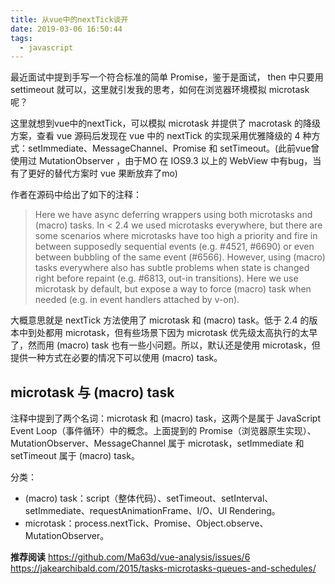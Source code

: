 ```yaml
---
title: 从vue中的nextTick谈开
date: 2019-03-06 16:50:44
tags: 
  - javascript
---
```


最近面试中提到手写一个符合标准的简单 Promise，鉴于是面试， then 中只要用settimeout 就可以，这里就引发我的思考，如何在浏览器环境模拟 microtask 呢？

这里就想到vue中的nextTick，可以模拟 microtask 并提供了 macrotask 的降级方案，查看 vue 源码后发现在 vue 中的 nextTick 的实现采用优雅降级的 4 种方式：setImmediate、MessageChannel、Promise 和 setTimeout。(此前vue曾使用过 MutationObserver ，由于MO 在 IOS9.3 以上的 WebView 中有bug，当有了更好的替代方案时 vue 果断放弃了mo)

<!-- more -->

作者在源码中给出了如下的注释：

> Here we have async deferring wrappers using both microtasks and (macro) tasks. In < 2.4 we used microtasks everywhere, but there are some scenarios where microtasks have too high a priority and fire in between supposedly sequential events (e.g. #4521, #6690) or even between bubbling of the same event (#6566). However, using (macro) tasks everywhere also has subtle problems when state is changed right before repaint (e.g. #6813, out-in transitions). Here we use microtask by default, but expose a way to force (macro) task when needed (e.g. in event handlers attached by v-on).

大概意思就是 nextTick 方法使用了 microtask 和 (macro) task。低于 2.4 的版本中到处都用 microtask，但有些场景下因为 microtask 优先级太高执行的太早了，然而用 (macro) task 也有一些小问题。所以，默认还是使用 microtask，但提供一种方式在必要的情况下可以使用 (macro) task。

## microtask 与 (macro) task
注释中提到了两个名词：microtask 和 (macro) task，这两个是属于 JavaScript Event Loop（事件循环）中的概念。上面提到的 Promise（浏览器原生实现）、MutationObserver、MessageChannel 属于 microtask，setImmediate 和 setTimeout 属于 (macro) task。

分类：
- (macro) task：script（整体代码）、setTimeout、setInterval、 setImmediate、requestAnimationFrame、I/O、UI Rendering。
- microtask：process.nextTick、Promise、Object.observe、MutationObserver。


**推荐阅读**
https://github.com/Ma63d/vue-analysis/issues/6
https://jakearchibald.com/2015/tasks-microtasks-queues-and-schedules/

